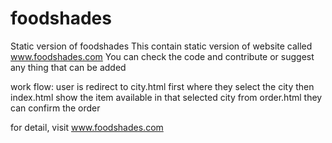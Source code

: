 # foodshades
Static version of foodshades
This contain static version of website called www.foodshades.com 
You can check the code and contribute or suggest any thing that can be added

work flow:
user is redirect to city.html first where they select the city
then index.html show the item available in that selected city
from order.html they can confirm the order

for detail, visit www.foodshades.com

